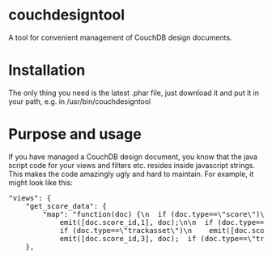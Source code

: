 couchdesigntool
===============

A tool for convenient management of CouchDB design documents.

Installation
============

The only thing you need is the latest .phar file, just download it and put it in your path, e.g. in /usr/bin/couchdesigntool

Purpose and usage
=================

If you have managed a CouchDB design document, you know that the java script code for your views and filters etc. resides inside javascript strings. This makes the code amazingly ugly and hard to maintain. For example, it might look like this:
<pre>
"views": {
    "get_score_data": {
        "map": "function(doc) {\n  if (doc.type==\"score\")\n    emit([doc._id,0], doc);\n\n  if (doc.type==\"track\")\n
            emit([doc.score_id,1], doc);\n\n  if (doc.type==\"recording\")\n    emit([doc.score_id,2], doc);\n\n  
            if (doc.type==\"trackasset\")\n    emit([doc.score_id,3], doc);\n\n  if (doc.type==\"trackrecording\")\n    
            emit([doc.score_id,3], doc);  if (doc.type==\"trackeffect\")\n    emit([doc.score_id,4], doc);\n\n}"
    },
</pre>
